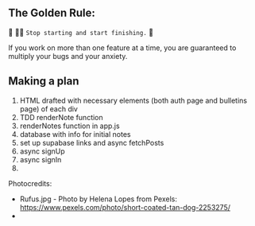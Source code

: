 ## The Golden Rule: 

🦸 🦸‍♂️ `Stop starting and start finishing.` 🏁

If you work on more than one feature at a time, you are guaranteed to multiply your bugs and your anxiety.

## Making a plan
1) HTML drafted with necessary elements (both auth page and bulletins page) of each div
2) TDD renderNote function
3) renderNotes function in app.js
4) database with info for initial notes
5) set up supabase links and async fetchPosts
6) async signUp
7) async signIn
8) 

Photocredits:
- Rufus.jpg - Photo by Helena Lopes from Pexels: https://www.pexels.com/photo/short-coated-tan-dog-2253275/
- 
